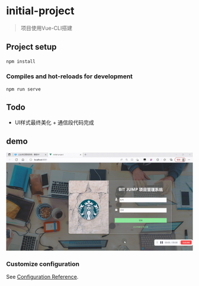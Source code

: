 # initial-project

> 项目使用Vue-CLI搭建

## Project setup

```
npm install
```

### Compiles and hot-reloads for development
```
npm run serve
```

## Todo

- UI样式最终美化 + 通信段代码完成

## demo

![](./demo/demo.gif)

### Customize configuration
See [Configuration Reference](https://cli.vuejs.org/config/).

